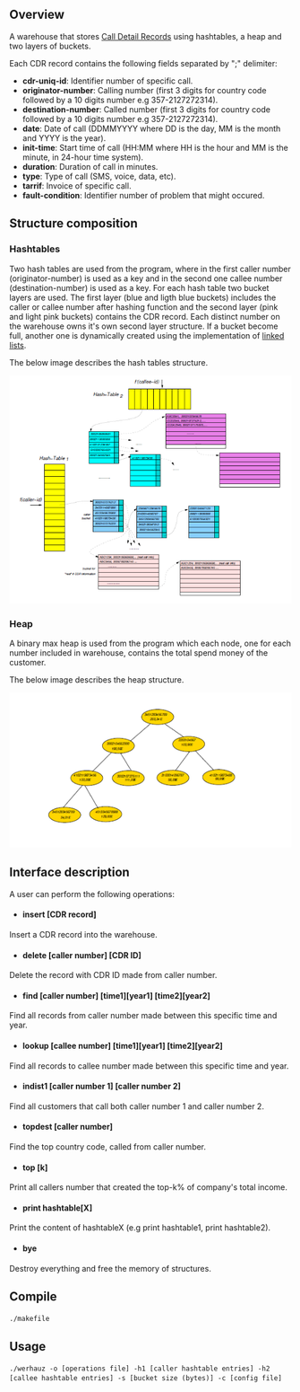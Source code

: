 ## Overview

A warehouse that stores [Call Detail Records](https://en.wikipedia.org/wiki/Call_detail_record) using hashtables, a heap and two layers of buckets.
<br />

Each CDR record contains the following fields separated by ";" delimiter:
- **cdr-uniq-id**: Identifier number of specific call.
- **originator-number**: Calling number (first 3 digits for country code followed by a 10 digits number e.g 357-2127272314).
- **destination-number**: Called number (first 3 digits for country code followed by a 10 digits number e.g 357-2127272314).
- **date**: Date of call (DDMMYYYY where DD is the day, MM is the month and YYYY is the year).
- **init-time**: Start time of call (HH:MM where HH is the hour and MM is the minute, in 24-hour time system).
- **duration**: Duration of call in minutes.
- **type**: Type of call (SMS, voice, data, etc).
- **tarrif**: Invoice of specific call.
- **fault-condition**: Identifier number of problem that might occured.



## Structure composition

### Hashtables

Two hash tables are used from the program, where in the first caller number (originator-number) is used as a key and in the second one callee number (destination-number) is used as a key. For each hash table two bucket layers are used. The first layer (blue and ligth blue buckets) includes the caller or callee number after hashing function and the second layer (pink and light pink buckets) contains the CDR record. Each distinct number on the warehouse owns it's own second layer structure. If a bucket become full, another one is dynamically created using the implementation of [linked lists](https://en.wikipedia.org/wiki/Linked_list).

The below image describes the hash tables structure.


![Hashtables](https://github.com/chanioxaris/Warehouse-CDR/blob/master/img/structure.png)

### Heap

A binary max heap is used from the program which each node, one for each number included in warehouse, contains the total spend money of the customer. 

The below image describes the heap structure.

![Heap](https://github.com/chanioxaris/Warehouse-CDR/blob/master/img/heap.png)

## Interface description

A user can perform the following operations:
- #### insert [CDR record]
Insert a CDR record into the warehouse.
- #### delete [caller number] [CDR ID]
Delete the record with CDR ID made from caller number.
- #### find [caller number] [time1][year1] [time2][year2]
Find all records from caller number made between this specific time and year.
- #### lookup [callee number] [time1][year1] [time2][year2]
Find all records to callee number made between this specific time and year.
- #### indist1 [caller number 1] [caller number 2]
Find all customers that call both caller number 1 and caller number 2.
- #### topdest [caller number]
Find the top country code, called from caller number.
- #### top [k]
Print all callers number that created the top-k% of company's total income.
- #### print hashtable[X]
Print the content of hashtableX (e.g print hashtable1, print hashtable2).
- #### bye
Destroy everything and free the memory of structures.


## Compile

`./makefile`

## Usage

`./werhauz -o [operations file] -h1 [caller hashtable entries] -h2 [callee hashtable entries] -s [bucket size (bytes)] -c [config file]`
